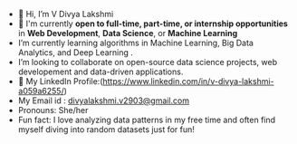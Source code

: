 - 👋 Hi, I’m V Divya Lakshmi
- 💼 I'm currently **open to full-time, part-time, or internship opportunities** in **Web Development**, **Data Science**, or **Machine Learning**
- I’m currently learning algorithms in Machine Learning, Big Data Analytics, and Deep Learning .
- I’m looking to collaborate on open-source data science projects, web developement and data-driven applications.
- 🔗 My LinkedIn Profile:(https://www.linkedin.com/in/v-divya-lakshmi-a059a6255/)
- My Email id : divyalakshmi.v2903@gmail.com
- Pronouns: She/her
- Fun fact: I love analyzing data patterns in my free time and often find myself diving into random datasets just for fun!
